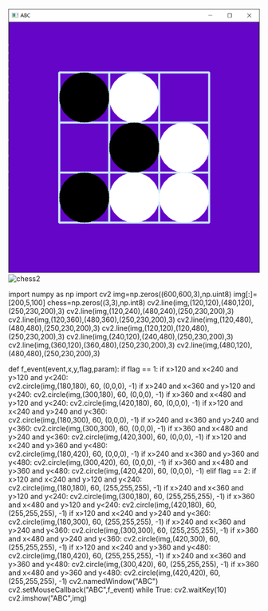 ![](chess2.png)![chess2](https://user-images.githubusercontent.com/82360354/115345593-9be32400-a1e1-11eb-84c9-a68f1ba33468.png)


import numpy as np
import cv2
img=np.zeros((600,600,3),np.uint8)
img[:]=[200,5,100]
chess=np.zeros((3,3),np.int8)
cv2.line(img,(120,120),(480,120),(250,230,200),3)
cv2.line(img,(120,240),(480,240),(250,230,200),3)
cv2.line(img,(120,360),(480,360),(250,230,200),3)
cv2.line(img,(120,480),(480,480),(250,230,200),3)
cv2.line(img,(120,120),(120,480),(250,230,200),3)
cv2.line(img,(240,120),(240,480),(250,230,200),3)
cv2.line(img,(360,120),(360,480),(250,230,200),3)
cv2.line(img,(480,120),(480,480),(250,230,200),3)

def f_event(event,x,y,flag,param):
    if flag == 1:
        if x>120 and x<240 and y>120 and y<240:      
            cv2.circle(img,(180,180), 60, (0,0,0), -1)
        if x>240 and x<360 and y>120 and y<240:
            cv2.circle(img,(300,180), 60, (0,0,0), -1)
        if x>360 and x<480 and y>120 and y<240:
            cv2.circle(img,(420,180), 60, (0,0,0), -1)
        if x>120 and x<240 and y>240 and y<360:      
            cv2.circle(img,(180,300), 60, (0,0,0), -1)
        if x>240 and x<360 and y>240 and y<360:
            cv2.circle(img,(300,300), 60, (0,0,0), -1)
        if x>360 and x<480 and y>240 and y<360:
            cv2.circle(img,(420,300), 60, (0,0,0), -1)
        if x>120 and x<240 and y>360 and y<480:      
            cv2.circle(img,(180,420), 60, (0,0,0), -1)
        if x>240 and x<360 and y>360 and y<480:
            cv2.circle(img,(300,420), 60, (0,0,0), -1)
        if x>360 and x<480 and y>360 and y<480:
            cv2.circle(img,(420,420), 60, (0,0,0), -1)
    elif flag == 2:
        if x>120 and x<240 and y>120 and y<240:      
            cv2.circle(img,(180,180), 60, (255,255,255), -1)
        if x>240 and x<360 and y>120 and y<240:
            cv2.circle(img,(300,180), 60, (255,255,255), -1)
        if x>360 and x<480 and y>120 and y<240:
            cv2.circle(img,(420,180), 60, (255,255,255), -1)
        if x>120 and x<240 and y>240 and y<360:      
            cv2.circle(img,(180,300), 60, (255,255,255), -1)
        if x>240 and x<360 and y>240 and y<360:
            cv2.circle(img,(300,300), 60, (255,255,255), -1)
        if x>360 and x<480 and y>240 and y<360:
            cv2.circle(img,(420,300), 60, (255,255,255), -1)
        if x>120 and x<240 and y>360 and y<480:      
            cv2.circle(img,(180,420), 60, (255,255,255), -1)
        if x>240 and x<360 and y>360 and y<480:
            cv2.circle(img,(300,420), 60, (255,255,255), -1)
        if x>360 and x<480 and y>360 and y<480:
            cv2.circle(img,(420,420), 60, (255,255,255), -1)
cv2.namedWindow("ABC")
cv2.setMouseCallback("ABC",f_event)
while True:
    cv2.waitKey(10)
    cv2.imshow("ABC",img)
